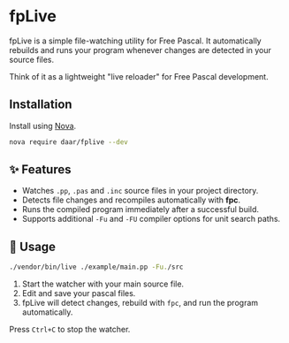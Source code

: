 # fpLive

fpLive is a simple file-watching utility for Free Pascal. It automatically rebuilds and runs your program whenever changes are detected in your source files.

Think of it as a lightweight "live reloader" for Free Pascal development.

## Installation

Install using [Nova](https://github.com/nova-packager/nova).

```bash
nova require daar/fplive --dev
```

## ✨ Features
- Watches `.pp`, `.pas` and `.inc` source files in your project directory.
- Detects file changes and recompiles automatically with **fpc**.
- Runs the compiled program immediately after a successful build.
- Supports additional `-Fu` and `-FU` compiler options for unit search paths.

## 🚀 Usage

```bash
./vendor/bin/live ./example/main.pp -Fu./src
```

1. Start the watcher with your main source file.
2. Edit and save your pascal files.
3. fpLive will detect changes, rebuild with `fpc`, and run the program automatically.

Press `Ctrl+C` to stop the watcher.